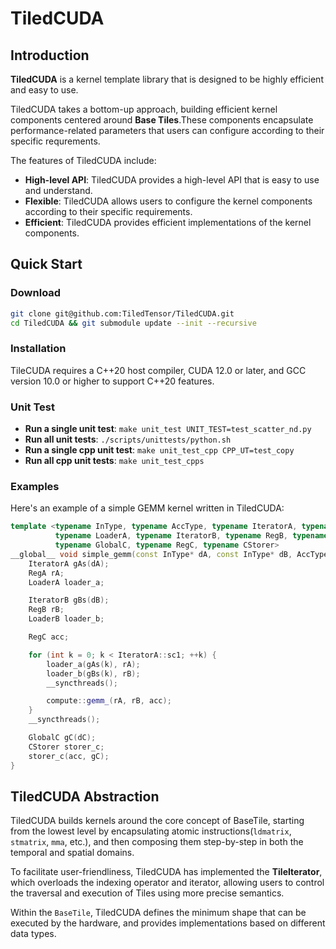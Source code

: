 # TiledCUDA

## Introduction

**TiledCUDA** is a kernel template library that is designed to be highly efficient and easy to use. 

TiledCUDA takes a bottom-up approach, building efficient kernel components centered around **Base Tiles**.These components encapsulate performance-related parameters that users can configure according to their specific requrements.

The features of TiledCUDA include:

- **High-level API**: TiledCUDA provides a high-level API that is easy to use and understand.
- **Flexible**: TiledCUDA allows users to configure the kernel components according to their specific requirements.
- **Efficient**: TiledCUDA provides efficient implementations of the kernel components.

## Quick Start

### Download

```bash
git clone git@github.com:TiledTensor/TiledCUDA.git
cd TiledCUDA && git submodule update --init --recursive
```

### Installation

TileCUDA requires a C++20 host compiler, CUDA 12.0 or later, and GCC version 10.0 or higher to support C++20 features.

### Unit Test

- **Run a single unit test**: `make unit_test UNIT_TEST=test_scatter_nd.py`
- **Run all unit tests**: `./scripts/unittests/python.sh`
- **Run a single cpp unit test**: `make unit_test_cpp CPP_UT=test_copy`
- **Run all cpp unit tests**: `make unit_test_cpps`

### Examples

Here's an example of a simple GEMM kernel written in TiledCUDA:

```cpp
template <typename InType, typename AccType, typename IteratorA, typename RegA,
          typename LoaderA, typename IteratorB, typename RegB, typename LoaderB,
          typename GlobalC, typename RegC, typename CStorer>
__global__ void simple_gemm(const InType* dA, const InType* dB, AccType* dC) {
    IteratorA gAs(dA);
    RegA rA;
    LoaderA loader_a;

    IteratorB gBs(dB);
    RegB rB;
    LoaderB loader_b;

    RegC acc;

    for (int k = 0; k < IteratorA::sc1; ++k) {
        loader_a(gAs(k), rA);
        loader_b(gBs(k), rB);
        __syncthreads();

        compute::gemm_(rA, rB, acc);
    }
    __syncthreads();

    GlobalC gC(dC);
    CStorer storer_c;
    storer_c(acc, gC);
}
```


## TiledCUDA Abstraction

TiledCUDA builds kernels around the core concept of BaseTile, starting from the lowest level by encapsulating atomic instructions(`ldmatrix`, `stmatrix`, `mma`, etc.), and then composing them step-by-step in both the temporal and spatial domains.

To facilitate user-friendliness, TiledCUDA has implemented the **TileIterator**, which overloads the indexing operator and iterator, allowing users to control the traversal and execution of Tiles using more precise semantics.

Within the `BaseTile`, TiledCUDA defines the minimum shape that can be executed by the hardware, and provides implementations based on different data types.
